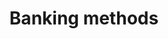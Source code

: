 ---
title: 'Banking methods'
breadcrumb_title: "Banking methods"
layout: 'block'
meta_title: 'Banking methods - MultiSafepay Docs'
meta_description: "Sign up. Build and test your payments integration. Explore our products and services. Use our API Reference, SDKs, and wrappers. Get support."
logo: '/svgs/Banks.svg'
short_description: 'Accept payments with a range of banking solutions'
weight: 10
aliases:
    - /payment-methods/banks/
---